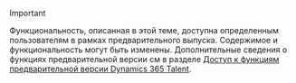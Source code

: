 > [!IMPORTANT]
> Функциональность, описанная в этой теме, доступна определенным пользователям в рамках предварительного выпуска. Содержимое и функциональность могут быть изменены. Дополнительные сведения о функциях предварительной версии см в разделе [Доступ к функциям предварительной версии Dynamics 365 Talent](../access-preview-feature.md).
